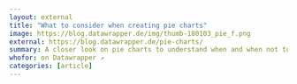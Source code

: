 ```yaml
---
layout: external
title: "What to consider when creating pie charts"
image: https://blog.datawrapper.de/img/thumb-180103_pie_f.png
external: https://blog.datawrapper.de/pie-charts/
summary: A closer look on pie charts to understand when and when not to use them.
whofor: on Datawrapper ↗
categories: [article]
---
```

